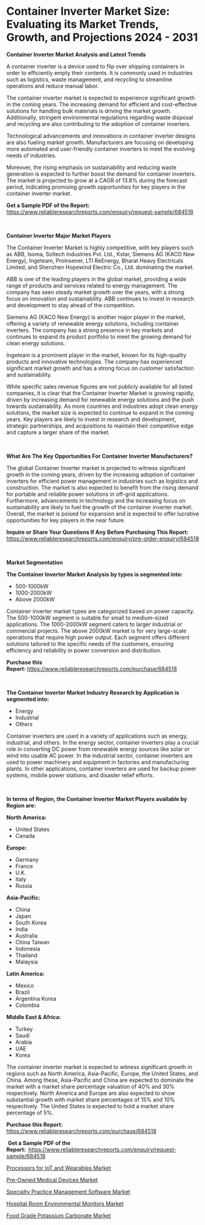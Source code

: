 <p><h1>Container Inverter Market Size: Evaluating its Market Trends, Growth, and Projections 2024 - 2031</h1></p><p><strong>Container Inverter Market Analysis and Latest Trends</strong></p>
<p><p>A container inverter is a device used to flip over shipping containers in order to efficiently empty their contents. It is commonly used in industries such as logistics, waste management, and recycling to streamline operations and reduce manual labor.</p><p>The container inverter market is expected to experience significant growth in the coming years. The increasing demand for efficient and cost-effective solutions for handling bulk materials is driving the market growth. Additionally, stringent environmental regulations regarding waste disposal and recycling are also contributing to the adoption of container inverters.</p><p>Technological advancements and innovations in container inverter designs are also fueling market growth. Manufacturers are focusing on developing more automated and user-friendly container inverters to meet the evolving needs of industries.</p><p>Moreover, the rising emphasis on sustainability and reducing waste generation is expected to further boost the demand for container inverters. The market is projected to grow at a CAGR of 13.8% during the forecast period, indicating promising growth opportunities for key players in the container inverter market.</p></p>
<p><strong>Get a Sample PDF of the Report:&nbsp;</strong> <a href="https://www.reliableresearchreports.com/enquiry/request-sample/684518">https://www.reliableresearchreports.com/enquiry/request-sample/684518</a></p>
<p>&nbsp;</p>
<p><strong>Container Inverter Major Market Players</strong></p>
<p><p>The Container Inverter Market is highly competitive, with key players such as ABB, Isoma, Soltech Industries Pvt. Ltd., Kstar, Siemens AG (KACO New Energy), Ingeteam, Proinsener, LTI ReEnergy, Bharat Heavy Electricals Limited, and Shenzhen Hopewind Electric Co., Ltd. dominating the market.</p><p>ABB is one of the leading players in the global market, providing a wide range of products and services related to energy management. The company has seen steady market growth over the years, with a strong focus on innovation and sustainability. ABB continues to invest in research and development to stay ahead of the competition.</p><p>Siemens AG (KACO New Energy) is another major player in the market, offering a variety of renewable energy solutions, including container inverters. The company has a strong presence in key markets and continues to expand its product portfolio to meet the growing demand for clean energy solutions.</p><p>Ingeteam is a prominent player in the market, known for its high-quality products and innovative technologies. The company has experienced significant market growth and has a strong focus on customer satisfaction and sustainability.</p><p>While specific sales revenue figures are not publicly available for all listed companies, it is clear that the Container Inverter Market is growing rapidly, driven by increasing demand for renewable energy solutions and the push towards sustainability. As more countries and industries adopt clean energy solutions, the market size is expected to continue to expand in the coming years. Key players are likely to invest in research and development, strategic partnerships, and acquisitions to maintain their competitive edge and capture a larger share of the market.</p></p>
<p>&nbsp;</p>
<p><strong>What Are The Key Opportunities For Container Inverter Manufacturers?</strong></p>
<p><p>The global Container Inverter market is projected to witness significant growth in the coming years, driven by the increasing adoption of container inverters for efficient power management in industries such as logistics and construction. The market is also expected to benefit from the rising demand for portable and reliable power solutions in off-grid applications. Furthermore, advancements in technology and the increasing focus on sustainability are likely to fuel the growth of the container inverter market. Overall, the market is poised for expansion and is expected to offer lucrative opportunities for key players in the near future.</p></p>
<p><strong>Inquire or Share Your Questions If Any Before Purchasing This Report:</strong> <a href="https://www.reliableresearchreports.com/enquiry/pre-order-enquiry/684518">https://www.reliableresearchreports.com/enquiry/pre-order-enquiry/684518</a></p>
<p>&nbsp;</p>
<p><strong>Market Segmentation</strong></p>
<p><strong>The Container Inverter Market Analysis by types is segmented into:</strong></p>
<p><ul><li>500-1000kW</li><li>1000-2000kW</li><li>Above 2000kW</li></ul></p>
<p><p>Container inverter market types are categorized based on power capacity. The 500-1000kW segment is suitable for small to medium-sized applications. The 1000-2000kW segment caters to larger industrial or commercial projects. The above 2000kW market is for very large-scale operations that require high power output. Each segment offers different solutions tailored to the specific needs of the customers, ensuring efficiency and reliability in power conversion and distribution.</p></p>
<p><strong>Purchase this Report:&nbsp;</strong><a href="https://www.reliableresearchreports.com/purchase/684518">https://www.reliableresearchreports.com/purchase/684518</a></p>
<p>&nbsp;</p>
<p><strong>The Container Inverter Market Industry Research by Application is segmented into:</strong></p>
<p><ul><li>Energy</li><li>Industrial</li><li>Others</li></ul></p>
<p><p>Container inverters are used in a variety of applications such as energy, industrial, and others. In the energy sector, container inverters play a crucial role in converting DC power from renewable energy sources like solar or wind into usable AC power. In the industrial sector, container inverters are used to power machinery and equipment in factories and manufacturing plants. In other applications, container inverters are used for backup power systems, mobile power stations, and disaster relief efforts.</p></p>
<p>&nbsp;</p>
<p><strong>In terms of Region, the Container Inverter Market Players available by Region are:</strong></p>
<p>
    <p> <strong> North America: </strong>
        <ul>
            <li>United States</li>
            <li>Canada</li>
        </ul>
        </p> 
    <p> <strong> Europe: </strong>
        <ul>
            <li>Germany</li>
            <li>France</li>
            <li>U.K.</li>
            <li>Italy</li>
            <li>Russia</li>
        </ul>
        </p> 
    <p> <strong> Asia-Pacific: </strong>
        <ul>
            <li>China</li>
            <li>Japan</li>
            <li>South Korea</li>
            <li>India</li>
            <li>Australia</li>
            <li>China Taiwan</li>
            <li>Indonesia</li>
            <li>Thailand</li>
            <li>Malaysia</li>
        </ul>
        </p> 
    <p> <strong> Latin America: </strong>
        <ul>
            <li>Mexico</li>
            <li>Brazil</li>
            <li>Argentina Korea</li>
            <li>Colombia</li>
        </ul>
        </p> 
    <p> <strong> Middle East & Africa: </strong>
        <ul>
            <li>Turkey</li>
            <li>Saudi</li>
            <li>Arabia</li>
            <li>UAE</li>
            <li>Korea</li>
        </ul>
    </p>
    </p>
<p><p>The container inverter market is expected to witness significant growth in regions such as North America, Asia-Pacific, Europe, the United States, and China. Among these, Asia-Pacific and China are expected to dominate the market with a market share percentage valuation of 40% and 30% respectively. North America and Europe are also expected to show substantial growth with market share percentages of 15% and 10% respectively. The United States is expected to hold a market share percentage of 5%.</p></p>
<p><strong>Purchase this Report: </strong><a href="https://www.reliableresearchreports.com/purchase/684518">https://www.reliableresearchreports.com/purchase/684518</a></p>
<p>&nbsp;<strong>Get a Sample PDF of the Report:&nbsp;&nbsp;</strong><a href="https://www.reliableresearchreports.com/enquiry/request-sample/684518">https://www.reliableresearchreports.com/enquiry/request-sample/684518</a></p>
<p><strong></strong></p>
<p><p><a href="https://gentle-editor-9db.notion.site/Processors-for-IoT-and-Wearables-Market-Insights-Market-Players-and-Forecast-Till-2031-b73266160548493189f0b89417deb8e8">Processors for IoT and Wearables Market</a></p><p><a href="https://spotless-saver-8fd.notion.site/Pre-Owned-Medical-Devices-Market-Research-Report-Reveals-The-Latest-Trends-And-Opportunities-of-this-725acb7b7cda45c898b41ae8e5c78ae8">Pre-Owned Medical Devices Market</a></p><p><a href="https://issuu.com/reportprime-2/docs/specialty-practice-management-software-market-size">Specialty Practice Management Software Market</a></p><p><a href="https://github.com/jj19131/Market-Research-Report-List-1/blob/main/hospital-room-environmental-monitors-market.md">Hospital Room Environmental Monitors Market</a></p><p><a href="https://github.com/jodemen/Market-Research-Report-List-1/blob/main/food-grade-potassium-carbonate-market.md">Food Grade Potassium Carbonate Market</a></p></p>
